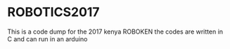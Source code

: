 # ROBOTICS2017
This is a code dump for the 2017 kenya ROBOKEN the codes are written in C and can run in an arduino
